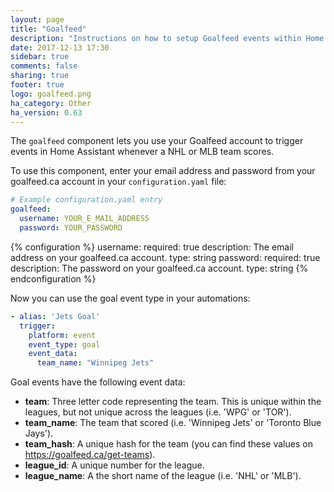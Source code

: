 ```yaml
---
layout: page
title: "Goalfeed"
description: "Instructions on how to setup Goalfeed events within Home Assistant."
date: 2017-12-13 17:30
sidebar: true
comments: false
sharing: true
footer: true
logo: goalfeed.png
ha_category: Other
ha_version: 0.63
---
```


The `goalfeed` component lets you use your Goalfeed account to trigger events in Home Assistant whenever a NHL or MLB team scores. 

To use this component, enter your email address and password from your goalfeed.ca account in your `configuration.yaml` file:

```yaml
# Example configuration.yaml entry
goalfeed:
  username: YOUR_E_MAIL_ADDRESS
  password: YOUR_PASSWORD
```

{% configuration %}
username:
  required: true
  description: The email address on your goalfeed.ca account.
  type: string
password:
  required: true
  description: The password on your goalfeed.ca account.
  type: string
{% endconfiguration %}

Now you can use the goal event type in your automations:

```yaml
- alias: 'Jets Goal'
  trigger:
    platform: event
    event_type: goal
    event_data:
      team_name: "Winnipeg Jets"
```

Goal events have the following event data:

- **team**: Three letter code representing the team. This is unique within the leagues, but not unique across the leagues (i.e. 'WPG' or 'TOR').
- **team_name**: The team that scored (i.e. 'Winnipeg Jets' or 'Toronto Blue Jays').
- **team_hash**: A unique hash for the team (you can find these values on https://goalfeed.ca/get-teams).
- **league_id**: A unique number for the league.
- **league_name**: A the short name of the league (i.e. 'NHL' or 'MLB').
